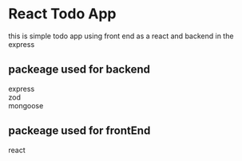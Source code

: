 
# React Todo App

this is simple todo app using front end as a react and backend in the express

## packeage used for backend
express\
zod\
mongoose


## packeage used for frontEnd
react